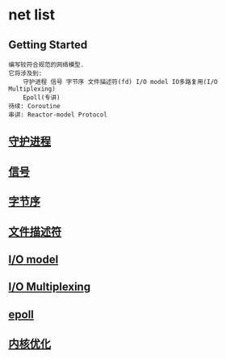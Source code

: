# net list
## Getting Started
```
编写较符合规范的网络模型.
它将涉及到:
    守护进程 信号 字节序 文件描述符(fd) I/O model IO多路复用(I/O Multiplexing)
    Epoll(专讲)
待续: Coroutine
串讲: Reactor-model Protocol
```

## [守护进程](daemon/readme.md)
## [信号](signal/readme.md)
## [字节序](endian/byte-order.md)
## [文件描述符](fd/readme.md)
## [I/O model](io-model/readme.md)
## [I/O Multiplexing](io-multiplexing/readme.md)
## [epoll]()
## [内核优化](linux/optimization.md)